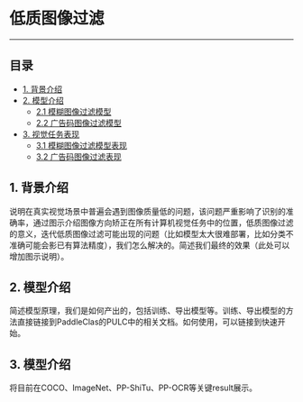 # 低质图像过滤

------


## 目录


- [1. 背景介绍](#1)
- [2. 模型介绍](#2)
  - [2.1 模糊图像过滤模型](#2.1)
  - [2.2 广告码图像过滤模型](#2.2)
- [3. 视觉任务表现](#3)
  - [3.1 模糊图像过滤模型表现](#2.1)
  - [3.2 广告码图像过滤表现](#2.2)

<a name="1"></a>

## 1. 背景介绍

说明在真实视觉场景中普遍会遇到图像质量低的问题，该问题严重影响了识别的准确率，通过图示介绍图像方向矫正在所有计算机视觉任务中的位置，低质图像过滤的意义，迭代低质图像过滤可能出现的问题（比如模型太大很难部署，比如分类不准确可能会影已有算法精度），我们怎么解决的。简述我们最终的效果（此处可以增加图示说明）。


<a name="2"></a>

## 2. 模型介绍

简述模型原理，我们是如何产出的，包括训练、导出模型等。训练、导出模型的方法直接链接到PaddleClas的PULC中的相关文档。如何使用，可以链接到快速开始。


<a name="3"></a>

## 3. 模型介绍

将目前在COCO、ImageNet、PP-ShiTu、PP-OCR等关键result展示。